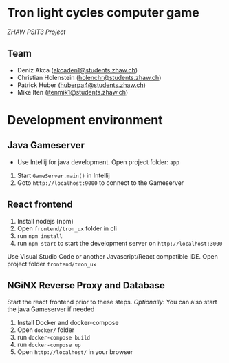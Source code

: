# Tron light cycles computer game

*ZHAW PSIT3 Project*

## Team
* Deniz Akca (akcaden1@students.zhaw.ch)
* Christian Holenstein (holenchr@students.zhaw.ch)
* Patrick Huber (huberpa4@students.zhaw.ch)
* Mike Iten (itenmik1@students.zhaw.ch)

# Development environment

## Java Gameserver

* Use Intellij for java development. Open project folder: `app`

1. Start `GameServer.main()` in Intellij
2. Goto `http://localhost:9000` to connect to the Gameserver

## React frontend

1. Install nodejs (npm)
2. Open `frontend/tron_ux` folder in cli
3. run `npm install`
4. run `npm start` to start the development server on `http://localhost:3000`

Use Visual Studio Code or another Javascript/React compatible IDE. Open project folder `frontend/tron_ux`

## NGiNX Reverse Proxy and Database

Start the react frontend prior to these steps.
*Optionally*: You can also start the java Gameserver if needed

1. Install Docker and docker-compose
2. Open `docker/` folder
3. run `docker-compose build`
4. run `docker-compose up`
5. Open `http://localhost/` in your browser


